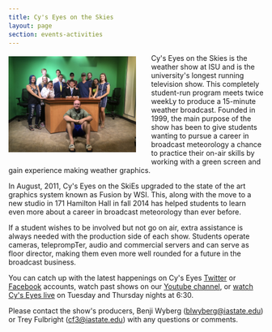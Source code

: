 ```yaml
---
title: Cy's Eyes on the Skies
layout: page
section: events-activities
---
```


<img src="https://github.com/isuams/isuams/blob/master/uploads/images/Copy of Copy of Matthew Gunn.jpg?raw=true" alt="Cy's Eyes cast and production group photo" class="rotateimg90" style="width:50%; padding-top: 5px; padding-right: 30px; padding-bottom: 20px; float:left;">

Cy's Eyes on the Skies is the weather show at ISU and is the university's longest running television show. This completely student-run program meets twice weekLy to produce a 15-minute weather broadcast. Founded in 1999, the main purpose of the show has been to give students wanting to pursue a career in broadcast meteorology a chance to practice their on-air skills by working with a green screen and gain experience making weather graphics. 

In August, 2011, Cy's Eyes on the SkiEs upgraded to the state of the art graphics system known as Fusion by WSI. This, along with the move to a new studio in 171 Hamilton Hall in fall 2014 has helped students to learn even more about a career in broadcast meteorology than ever before. 

If a student wishes to be involved but not go on air, extra assistance is always needed with the production side of each show. Students operate cameras, teleprompTer, audio and commercial servers and can serve as floor director, making them even more well rounded for a future in the broadcast business. 

You can catch up with the latest happenings on Cy's Eyes [Twitter](https://twitter.com/CysEyes) or [Facebook](http://www.facebook.com/pages/Cys-Eyes-on-the-Skies/457085540998278) accounts, watch past shows on our [Youtube channel](https://www.youtube.com/user/CysEyesISU), or [watch Cy's Eyes live](https://www.greenlee.iastate.edu/greenlee-tv) on Tuesday and Thursday nights at 6:30. 

Please contact the show's producers, Benji Wyberg ([blwyberg@iastate.edu](mailto:blwyberg@iastate.edu)) or Trey Fulbright ([cf3@iastate.edu](mailto:cf3@iastate.edu)) with any questions or comments. 
